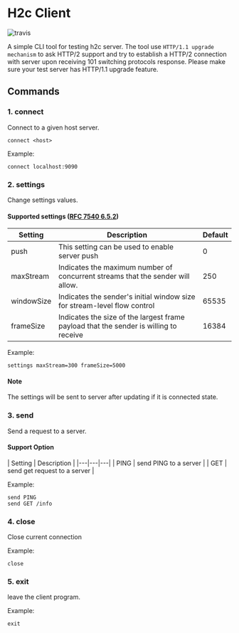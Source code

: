 # H2c Client
![travis](https://travis-ci.org/YuShuanHsieh/h2c-client.svg?branch=master)

A simple CLI tool for testing h2c server. The tool use `HTTP/1.1 upgrade mechanism` to ask HTTP/2 support and try to establish a HTTP/2 connection with server upon receiving 101 switching protocols response. Please make sure your test server has HTTP/1.1 upgrade feature.

## Commands

### 1. connect
Connect to a given host server.

`connect <host>` 

Example:

`connect localhost:9090`

### 2. settings
Change settings values.

#### Supported settings ([RFC 7540 6.5.2](https://tools.ietf.org/html/rfc7540#section-6.5.2))
| Setting | Description  | Default | 
|---|---|---|
| push | This setting can be used to enable server push  | 0  | 
|  maxStream | Indicates the maximum number of concurrent streams that the sender will allow.  | 250 |
| windowSize  | Indicates the sender's initial window size for stream-level flow control |  65535 |
| frameSize  | Indicates the size of the largest frame payload that the sender is willing to receive |  16384 |

Example:

`settings maxStream=300 frameSize=5000`

#### Note
The settings will be sent to server after updating if it is connected state.

### 3. send

Send a request to a server.

#### Support Option
| Setting | Description  |
|---|---|---|
| PING | send PING to a server  |
|  GET <path> | send get request to a server  |

Example:

`send PING`  
`send GET /info`

### 4. close

Close current connection

Example:

`close`

### 5. exit

leave the client program. 

Example:

`exit`
